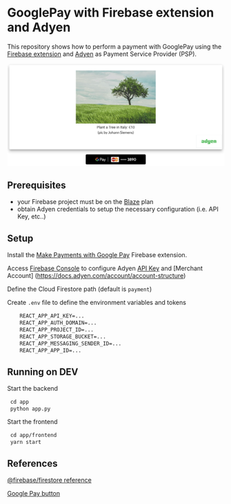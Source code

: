 # GooglePay with Firebase extension and Adyen

This repository shows how to perform a payment with GooglePay using the [Firebase extension](https://github.com/google-pay/firebase-extension) 
and [Adyen](https://www.adyen.com/) as Payment Service Provider (PSP).

![Alt text](readme-homepage.png?raw=true "Homepage screenshot")

## Prerequisites

* your Firebase project must be on the [Blaze](https://firebase.google.com/pricing) plan
* obtain Adyen credentials to setup the necessary configuration (i.e. API Key, etc..)

## Setup

Install the [Make Payments with Google Pay](https://firebase.google.com/products/extensions/google-pay-make-payment) Firebase extension.

Access [Firebase Console](https://console.firebase.google.com/u/0/) to configure Adyen [API Key](https://docs.adyen.com/development-resources/api-credentials#generate-your-api-key) and 
[Merchant Account] (https://docs.adyen.com/account/account-structure)

Define the Cloud Firestore path (default is `payment`)

Create `.env` file to define the environment variables and tokens

```
    REACT_APP_API_KEY=...
    REACT_APP_AUTH_DOMAIN=...
    REACT_APP_PROJECT_ID=...
    REACT_APP_STORAGE_BUCKET=...
    REACT_APP_MESSAGING_SENDER_ID=...
    REACT_APP_APP_ID=...
```


## Running on DEV

Start the backend

```
 cd app
 python app.py
```
Start the frontend

```
 cd app/frontend
 yarn start
```

## References

[@firebase/firestore reference](https://firebase.google.com/docs/reference/js/firestore_.md#@firebase/firestore)

[Google Pay button](https://github.com/google-pay/google-pay-button)